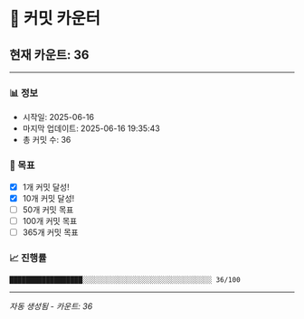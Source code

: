 # 🔢 커밋 카운터

## 현재 카운트: 36

---

### 📊 정보
- 시작일: 2025-06-16
- 마지막 업데이트: 2025-06-16 19:35:43
- 총 커밋 수: 36

### 🎯 목표
- [x] 1개 커밋 달성!
- [x] 10개 커밋 달성!
- [ ] 50개 커밋 목표
- [ ] 100개 커밋 목표
- [ ] 365개 커밋 목표

### 📈 진행률
```
██████████████████░░░░░░░░░░░░░░░░░░░░░░░░░░░░░░░░ 36/100
```

---
*자동 생성됨 - 카운트: 36*
